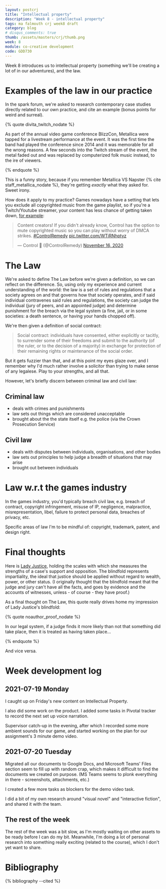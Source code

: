 ```yaml
---
layout: postcrj
title: "Intellectual property"
description: "Week 8 - intellectual property"
tags: ma falmouth crj week8 draft
category: blog
# disqus_comments: true
thumb: /assets/masters/crj/thumb.png
week: 8
module: co-creative development
code: GDD730
---
```


Week 8 introduces us to intellectual property (something we'll be creating a lot of in our adventures), and the law.

# Examples of the law in our practice

In the spark forum, we're asked to research contemporary case studies directly related to our own practice, and cite an example (bonus points for weird and surreal).

{% quote divita_twitch_nodate %}

As part of the annual video game conference BlizzCon, Metallica were tapped for a livestream performance at the event. It was the first time the band had played the conference since 2014 and it was memorable for all the wrong reasons. A few seconds into the Twitch stream of the event, <span class="highlight">the metal faded out and was replaced by computerized folk music instead</span>, to the ire of viewers.

{% endquote %}

This is a funny story, because if you remember Metallica VS Napster {% cite staff_metallica_nodate %}, they're getting *exactly* what they asked for. Sweet irony.

How does it apply to my practice? Games nowadays have a setting that lets you exclude all copyrighted music from the game playlist, so if you're a Twitch/Youtube streamer, your content has less chance of getting taken down, [for example](https://twitter.com/ControlRemedy/status/1328381448387239939):

<blockquote class="twitter-tweet"><p lang="en" dir="ltr">Content creators! If you didn&#39;t already know, Control has the option to mute copyrighted music so you can play without worry of DMCA strikes. <a href="https://twitter.com/hashtag/ControlRemedy?src=hash&amp;ref_src=twsrc%5Etfw">#ControlRemedy</a> <a href="https://t.co/WTiRNhptyz">pic.twitter.com/WTiRNhptyz</a></p>&mdash; Control 🔻 (@ControlRemedy) <a href="https://twitter.com/ControlRemedy/status/1328381448387239939?ref_src=twsrc%5Etfw">November 16, 2020</a></blockquote> <script async src="https://platform.twitter.com/widgets.js" charset="utf-8"></script>


# The Law

We're asked to define The Law before we're given a definition, so we can reflect on the difference. So, using only my experience and current understanding of the world: the law is a set of rules and regulations that a society agrees on and that governs how that society operates, and if said individual contravenes said rules and regulations, the society can judge the individual (jury of peers, and an appointed judge) and determine punishment for the breach via the legal system (a fine, jail, or in some societies: a death sentence, or having your hands chopped off).

We're then given a definition of social contract:

> Social contract: individuals have consented, either explicitly or tacitly, to surrender some of their freedoms and submit to the authority (of the ruler, or to the decision of a majority) in exchange for protection of their remaining rights or maintenance of the social order.

But it gets fuzzier than that, and at this point my eyes glaze over, and I remember why I'd much rather involve a solicitor than trying to make sense of any legalese. Play to your strengths, and all that.

However, let's briefly discern between criminal law and civil law:

## Criminal law

- deals with crimes and punishments
- law sets out things which are considered unacceptable
- brought about the the state itself e.g. the police (via the Crown Prosecution Service)

## Civil law

- deals with disputes between individuals, organisations, and other bodies
- law sets out principles to help judge a breadth of situations that may arise
- brought out between individuals

# Law w.r.t the games industry

In the games industry, you'd typically breach civil law, e.g. breach of contract, copyright infringement, misuse of IP, negligence, malpractice, misrepresentation, libel, failure to protect personal data, breaches of privacy, etc.

Specific areas of law I'm to be mindful of: copyright, trademark, patent, and design right.

# Final thoughts

Here is [Lady Justice](https://en.wikipedia.org/wiki/Lady_Justice), holding the scales with which she measures the strengths of a case's support and opposition. The blindfold represents impartiality, the ideal that justice should be applied without regard to wealth, power, or other status. (I originally thought that the blindfold meant that the judge and jury can't have all the facts, and goes by evidence and the accounts of witnesses, unless - of course - they have proof.)

As a final thought on The Law, this quote really drives home my impression of Lady Justice's blindfold:

{% quote noauthor_proof_nodate %}

In our legal system, if a judge finds it <span class="highlight">more likely than not</span> that something did take place, then it is treated as having taken place...

{% endquote %}

And vice versa.

# Week development log

## 2021-07-19 Monday

I caught up on Friday's new content on Intellectual Property.

I also did some work on the product. I added some tasks in Pivotal tracker to record the next set up voice narration.

Supervisor catch-up in the evening, after which I recorded some more ambient sounds for our game, and started working on the plan for our assignment's 3 minute demo video.

## 2021-07-20 Tuesday

Migrated all our documents to Google Docs, and Microsoft Teams' Files section seem to fill up with random crap, which makes it difficult to find the documents we created on purpose. (MS Teams seems to plonk everything in there - screenshots, attachments, etc.)

I created a few more tasks as blockers for the demo video task.

I did a bit of my own research around "visual novel" and "interactive fiction", and shared it with the team.

## The rest of the week

The rest of the week was a bit slow, as I'm mostly waiting on other assets to be ready before I can do my bit. Meanwhile, I'm doing a lot of personal research into something really exciting (related to the course), which I don't yet want to share.


# Bibliography

{% bibliography --cited %}


